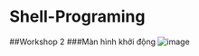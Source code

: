 # Shell-Programing
##Workshop 2
###Màn hình khởi động
![image](https://github.com/TamNHHE173108/Shell-Programing/assets/113533781/b806a66f-e7d2-468a-8ae0-2d48ad554f89)
